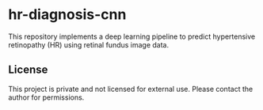 # hr-diagnosis-cnn
This repository implements a deep learning pipeline to predict hypertensive retinopathy (HR) using retinal fundus image data.

## License

This project is private and not licensed for external use. Please contact the author for permissions.
